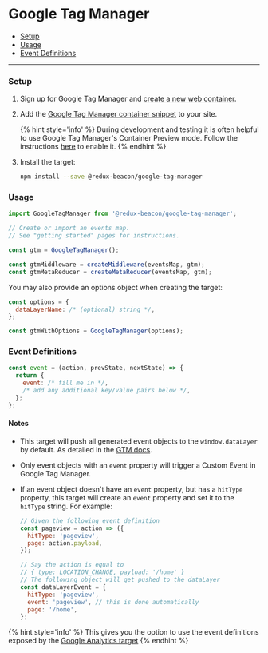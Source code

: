 # Google Tag Manager

* [Setup](#setup)
* [Usage](#usage)
* [Event Definitions](#event-definitions)

----

### Setup
1. Sign up for Google Tag Manager and
   [create a new web container](https://support.google.com/tagmanager/answer/6103696?hl=en).

2. Add the
   [Google Tag Manager container snippet](https://developers.google.com/tag-manager/quickstart)
   to your site.

    {% hint style='info' %}
    During development and testing it is often helpful to use Google Tag
    Manager's Container Preview mode. Follow the instructions
    [here](https://support.google.com/tagmanager/answer/6107056?hl=en) to
    enable it.
    {% endhint %}

3. Install the target:

    ```bash
    npm install --save @redux-beacon/google-tag-manager
    ```

### Usage

```js
import GoogleTagManager from '@redux-beacon/google-tag-manager';

// Create or import an events map.
// See "getting started" pages for instructions.

const gtm = GoogleTagManager();

const gtmMiddleware = createMiddleware(eventsMap, gtm);
const gtmMetaReducer = createMetaReducer(eventsMap, gtm);
```

You may also provide an options object when creating the target:

```js
const options = {
  dataLayerName: /* (optional) string */,
};

const gtmWithOptions = GoogleTagManager(options);
```

### Event Definitions

```js
const event = (action, prevState, nextState) => {
  return {
    event: /* fill me in */,
    /* add any additional key/value pairs below */,
  };
};
```

#### Notes

* This target will push all generated event objects to the `window.dataLayer` by
  default.  As detailed in the
  [GTM docs](https://developers.google.com/tag-manager/devguide#renaming).

* Only event objects with an `event` property will trigger a Custom
  Event in Google Tag Manager.

* If an event object doesn't have an `event` property, but
  has a `hitType` property, this target will create an `event`
  property and set it to the `hitType` string. For example:

  ```js
  // Given the following event definition
  const pageview = action => ({
    hitType: 'pageview',
    page: action.payload,
  });

  // Say the action is equal to
  // { type: LOCATION_CHANGE, payload: '/home' }
  // The following object will get pushed to the dataLayer
  const dataLayerEvent = {
    hitType: 'pageview',
    event: 'pageview', // this is done automatically
    page: '/home',
  };
  ```

{% hint style='info' %}
This gives you the option to use the event definitions
exposed by the [Google Analytics target](./google-analytics.md#event-definitions)
{% endhint %}
